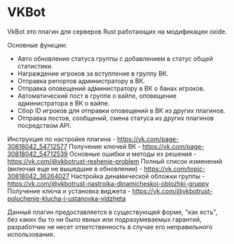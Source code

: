 # VKBot
VkBot это плагин для серверов Rust работающих на модификации oxide.

Основные функции:
- Авто обновление статуса группы с добавлением в статус общей статистики.
- Награждение игроков за вступление в группу ВК.
- Отправка репортов администратору в ВК.
- Отправка оповещений администратору в ВК о банах игроков.
- Автоматический пост в группе о вайпе, оповещение администратора в ВК о вайпе.
- Сбор ID игроков для отправки оповещений в ВК из других плагинов.
- Отправка постов, сообщений, смена статуса из других плагинов посредством API.

Инструкция по настройке плагина - https://vk.com/page-30818042_54712577
Получение ключей ВК - https://vk.com/page-30818042_54712539
Основные ошибки и методы их решения - https://vk.com/@vkbotrust-reshenie-problem
Полный список изменений (включая еще не вышедшие в обновлении) - https://vk.com/topic-30818042_36264027
Настройка динамической обложки группы - https://vk.com/@vkbotrust-nastroika-dinamicheskoi-oblozhki-gruppy
Получение ключа и установка виджета - https://vk.com/@vkbotrust-poluchenie-klucha-i-ustanovka-vidzheta

Данный плагин предоставляется в существующей форме, "как есть", без каких бы то ни было явных или подразумеваемых гарантий, разработчик не несет ответственность в случае его неправильного использования.
